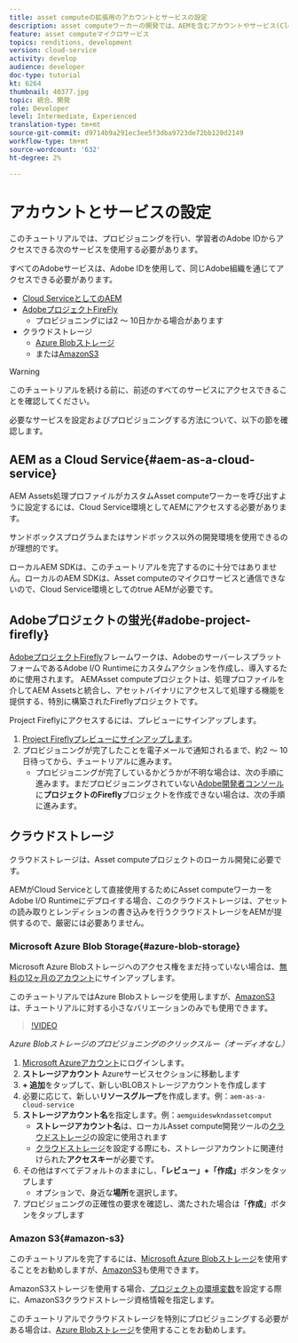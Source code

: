 ```yaml
---
title: asset computeの拡張用のアカウントとサービスの設定
description: asset computeワーカーの開発では、AEMを含むアカウントやサービス(Cloud Service、AdobeプロジェクトのFirefly、MicrosoftまたはAmazonが提供するクラウドストレージ)にアクセスする必要があります。
feature: asset computeマイクロサービス
topics: renditions, development
version: cloud-service
activity: develop
audience: developer
doc-type: tutorial
kt: 6264
thumbnail: 40377.jpg
topic: 統合、開発
role: Developer
level: Intermediate, Experienced
translation-type: tm+mt
source-git-commit: d9714b9a291ec3ee5f3dba9723de72bb120d2149
workflow-type: tm+mt
source-wordcount: '632'
ht-degree: 2%

---
```



# アカウントとサービスの設定

このチュートリアルでは、プロビジョニングを行い、学習者のAdobe IDからアクセスできる次のサービスを使用する必要があります。

すべてのAdobeサービスは、Adobe IDを使用して、同じAdobe組織を通じてアクセスできる必要があります。

+ [Cloud ServiceとしてのAEM](#aem-as-a-cloud-service)
+ [AdobeプロジェクトFireFly](#adobe-project-firefly)
   + プロビジョニングには2 ～ 10日かかる場合があります
+ クラウドストレージ
   + [Azure Blobストレージ](https://azure.microsoft.com/en-us/services/storage/blobs/)
   + または[AmazonS3](https://aws.amazon.com/s3/?did=ft_card&amp;trk=ft_card)

>[!WARNING]
>
>このチュートリアルを続ける前に、前述のすべてのサービスにアクセスできることを確認してください。
> 
> 必要なサービスを設定およびプロビジョニングする方法について、以下の節を確認します。

## AEM as a Cloud Service{#aem-as-a-cloud-service}

AEM Assets処理プロファイルがカスタムAsset computeワーカーを呼び出すように設定するには、Cloud Service環境としてAEMにアクセスする必要があります。

サンドボックスプログラムまたはサンドボックス以外の開発環境を使用できるのが理想的です。

ローカルAEM SDKは、このチュートリアルを完了するのに十分ではありません。ローカルのAEM SDKは、Asset computeのマイクロサービスと通信できないので、Cloud Service環境としてのtrue AEMが必要です。

## Adobeプロジェクトの蛍光{#adobe-project-firefly}

[AdobeプロジェクトFirefly](https://www.adobe.io/apis/experienceplatform/project-firefly.html)フレームワークは、AdobeのサーバーレスプラットフォームであるAdobe I/O Runtimeにカスタムアクションを作成し、導入するために使用されます。 AEMAsset computeプロジェクトは、処理プロファイルを介してAEM Assetsと統合し、アセットバイナリにアクセスして処理する機能を提供する、特別に構築されたFireflyプロジェクトです。

Project Fireflyにアクセスするには、プレビューにサインアップします。

1. [Project Fireflyプレビューにサインアップします](https://adobeio.typeform.com/to/obqgRm)。
1. プロビジョニングが完了したことを電子メールで通知されるまで、約2 ～ 10日待ってから、チュートリアルに進みます。
   + プロビジョニングが完了しているかどうかが不明な場合は、次の手順に進みます。まだプロビジョニングされていない[Adobe開発者コンソール](https://console.adobe.io)に&#x200B;__プロジェクトのFirefly__&#x200B;プロジェクトを作成できない場合は、次の手順に進みます。

## クラウドストレージ

クラウドストレージは、Asset computeプロジェクトのローカル開発に必要です。

AEMがCloud Serviceとして直接使用するためにAsset computeワーカーをAdobe I/O Runtimeにデプロイする場合、このクラウドストレージは、アセットの読み取りとレンディションの書き込みを行うクラウドストレージをAEMが提供するので、厳密には必要ありません。

### Microsoft Azure Blob Storage{#azure-blob-storage}

Microsoft Azure Blobストレージへのアクセス権をまだ持っていない場合は、[無料の12ヶ月のアカウント](https://azure.microsoft.com/en-us/free/)にサインアップします。

このチュートリアルではAzure Blobストレージを使用しますが、[AmazonS3](#amazon-s3)は、チュートリアルに対する小さなバリエーションのみでも使用できます。

>[!VIDEO](https://video.tv.adobe.com/v/40377/?quality=12&learn=on)

_Azure Blobストレージのプロビジョニングのクリックスルー（オーディオなし）_


1. [Microsoft Azureアカウント](https://azure.microsoft.com/en-us/account/)にログインします。
1. __ストレージアカウント__ Azureサービスセクションに移動します
1. __+ 追加__&#x200B;をタップして、新しいBLOBストレージアカウントを作成します
1. 必要に応じて、新しい&#x200B;__リソースグループ__&#x200B;を作成します。例：`aem-as-a-cloud-service`
1. __ストレージアカウント名__&#x200B;を指定します。例：`aemguideswkndassetcomput`
   + __ストレージアカウント名__&#x200B;は、ローカルAsset compute開発ツールの[クラウドストレージ](../develop/environment-variables.md)の設定に使用されます
   + [クラウドストレージ](../develop/environment-variables.md)を設定する際にも、ストレージアカウントに関連付けられた&#x200B;__アクセスキー__&#x200B;が必要です。
1. その他はすべてデフォルトのままにし、__「レビュー」+「作成」__&#x200B;ボタンをタップします
   + オプションで、身近な&#x200B;__場所__&#x200B;を選択します。
1. プロビジョニングの正確性の要求を確認し、満たされた場合は「__作成__」ボタンをタップします

### Amazon S3{#amazon-s3}

このチュートリアルを完了するには、[Microsoft Azure Blobストレージ](#azure-blob-storage)を使用することをお勧めしますが、[AmazonS3](https://aws.amazon.com/s3/?did=ft_card&amp;trk=ft_card)も使用できます。

AmazonS3ストレージを使用する場合、[プロジェクトの環境変数](../develop/environment-variables.md#amazon-s3)を設定する際に、AmazonS3クラウドストレージ資格情報を指定します。

このチュートリアルでクラウドストレージを特別にプロビジョニングする必要がある場合は、[Azure Blobストレージ](#azure-blob-storage)を使用することをお勧めします。
